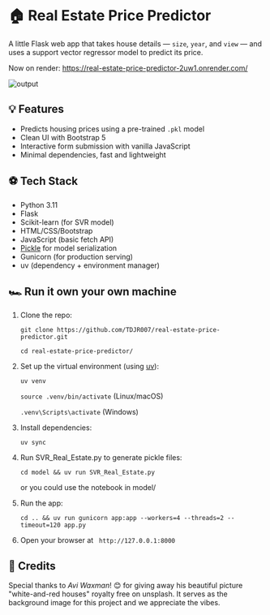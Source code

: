 # 🏠 Real Estate Price Predictor

A little Flask web app that takes house details — `size`, `year`, and `view` — and uses a support vector regressor model to predict its price.

Now on render: https://real-estate-price-predictor-2uw1.onrender.com/

![output](./output.png)

## 💡 Features

- Predicts housing prices using a pre-trained `.pkl` model
- Clean UI with Bootstrap 5
- Interactive form submission with vanilla JavaScript
- Minimal dependencies, fast and lightweight

## ⚽️ Tech Stack

- Python 3.11
- Flask
- Scikit-learn (for SVR model)
- HTML/CSS/Bootstrap
- JavaScript (basic fetch API)
- [Pickle](https://docs.python.org/3/library/pickle.html) for model serialization
- Gunicorn (for production serving)
- uv (dependency + environment manager)

## 🏎️ Run it own your own machine

1. Clone the repo:

   `git clone https://github.com/TDJR007/real-estate-price-predictor.git`

   `cd real-estate-price-predictor/`

2. Set up the virtual environment (using [uv](https://docs.astral.sh/uv/)):

    `uv venv`

    `source .venv/bin/activate`  (Linux/macOS)
    
    `.venv\Scripts\activate`     (Windows)
    
3. Install dependencies:

    `uv sync`
    
4. Run SVR_Real_Estate.py to generate pickle files:

    `cd model && uv run SVR_Real_Estate.py`
    
    or you could use the notebook in model/

4. Run the app:
   
    `cd .. && uv run gunicorn app:app --workers=4 --threads=2 --timeout=120 app.py`

6. Open your browser at ` http://127.0.0.1:8000`


## 📸 Credits

Special thanks to *Avi Waxman*! 😊️ for giving away his beautiful picture "white-and-red houses" royalty free on unsplash. It serves as the background image for this project and we appreciate the vibes.
